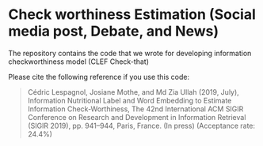 # Check worthiness Estimation (Social media post, Debate, and News)
The repository contains the code that we wrote for developing information checkworthiness model (CLEF Check-that)

Please cite the following reference if you use this code:

> Cédric Lespagnol, Josiane Mothe, and Md Zia Ullah (2019, July), Information Nutritional Label and Word Embedding to Estimate Information Check-Worthiness, The 42nd International ACM SIGIR Conference on Research and Development in Information Retrieval (SIGIR 2019), pp. 941–944, Paris, France. (In press) (Acceptance rate: 24.4%)
